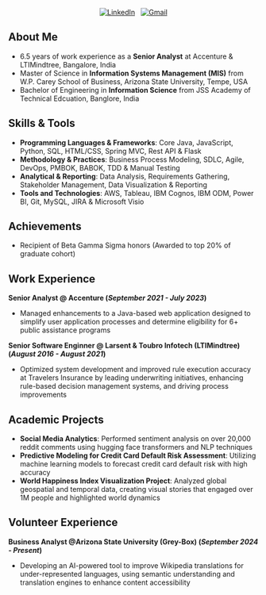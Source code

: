 <p align="center">
  <a href="https://linkedin.com/in/sharathchandra-rv/"><img src="https://img.shields.io/badge/LinkedIn--_.svg?style=social&logo=linkedin" alt="LinkedIn"></a>&nbsp;&nbsp;
  <a href="mailto:sharathcvijay@gmail.com"><img src="https://img.shields.io/badge/Gmail--_.svg?style=social&logo=gmail" alt="Gmail"></a>
</p>

## About Me
- 6.5 years of work experience as a **Senior Analyst** at Accenture & LTIMindtree, Bangalore, India
- Master of Science in **Information Systems Management (MIS)** from W.P. Carey School of Business, Arizona State University, Tempe, USA
- Bachelor of Engineering in **Information Science** from JSS Academy of Technical Edcuation, Banglore, India

## Skills & Tools
- **Programming Languages & Frameworks**: Core Java, JavaScript, Python, SQL, HTML/CSS, Spring MVC, Rest API & Flask
- **Methodology & Practices**: Business Process Modeling, SDLC, Agile, DevOps, PMBOK, BABOK, TDD & Manual Testing
- **Analytical & Reporting**: Data Analysis, Requirements Gathering, Stakeholder Management, Data Visualization & Reporting
- **Tools and Technologies**: AWS, Tableau, IBM Cognos, IBM ODM, Power BI, Git, MySQL, JIRA & Microsoft Visio

## Achievements
- Recipient of Beta Gamma Sigma honors (Awarded to top 20% of graduate cohort)

## Work Experience
**Senior Analyst @ Accenture (_September 2021 - July 2023_)**
- Managed enhancements to a Java-based web application designed to simplify user application processes and determine eligibility for 6+ public assistance programs

**Senior Software Enginner @ Larsent & Toubro Infotech (LTIMindtree) (_August 2016 - August 2021_)**
- Optimized system development and improved rule execution accuracy at Travelers Insurance by leading underwriting initiatives, enhancing rule-based decision management systems, and driving process improvements

## Academic Projects 
- **Social Media Analytics**: Performed sentiment analysis on over 20,000 reddit comments using hugging face transformers and NLP techniques
- **Predictive Modeling for Credit Card Default Risk Assessment**: Utilizing machine learning models to forecast credit card default risk with high accuracy
- **World Happiness Index Visualization Project**: Analyzed global geospatial and temporal data, creating visual stories that engaged over 1M people and highlighted world dynamics

## Volunteer Experience
**Business Analyst @Arizona State University (Grey-Box) (_September 2024 - Present_)** 
- Developing an AI-powered tool to improve Wikipedia translations for under-represented languages, using semantic understanding and translation engines to enhance content accessibility

